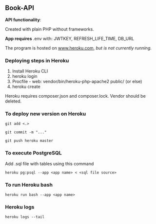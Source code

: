 ## Book-API

**API functionality**:

Created with plain PHP without frameworks.

**App requires** .env with:
JWTKEY, REFRESH_LIFE_TIME, DB_URL

The program is hosted on www.heroku.com, _but is not currently running._

### Deploying steps in Heroku

1) Install Heroku CLI
2) heroku login
3) Procfile - web: vendor/bin/heroku-php-apache2 public/ (or else)
4) heroku create

Heroku requires composer.json and composer.lock. Vendor should be deleted.

### To deploy new version on Heroku
````
git add <.>
````
````
git commit -m "..."
````
````
git push heroku master
````

### To execute PostgreSQL

Add .sql file with tables using this command
````
heroku pg:psql --app <app name> < <sql file source>
````
### To run Heroku bash
````
heroku run bash --app <app name>
````
### Heroku logs
````
heroku logs --tail
````
